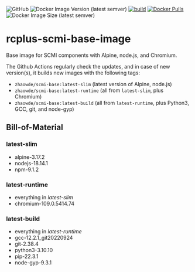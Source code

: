![GitHub](https://img.shields.io/github/license/ringier-data/rcplus-scmi-base-image)
![Docker Image Version (latest semver)](https://img.shields.io/docker/v/zhaowde/scmi-base?sort=semver)
[![build](https://github.com/ringier-data/rcplus-scmi-base-image/actions/workflows/auto-upgade.yml/badge.svg)](https://github.com/ringier-data/rcplus-scmi-base-image/actions/workflows/auto-upgade.yml)
[![Docker Pulls](https://img.shields.io/docker/pulls/zhaowde/scmi-base.svg)](https://hub.docker.com/r/zhaowde/scmi-base/)
![Docker Image Size (latest semver)](https://img.shields.io/docker/image-size/zhaowde/scmi-base?sort=semver)

# rcplus-scmi-base-image

Base image for SCMI components with Alpine, node.js, and Chromium.

The Github Actions regularly check the updates, and in case of new version(s), it builds new images with the following tags:

* `zhaowde/scmi-base:latest-slim` (latest version of Alpine, node.js)
* `zhaowde/scmi-base:latest-runtime` (all from `latest-slim`, plus Chromium)
* `zhaowde/scmi-base:latest-build` (all from `latest-runtime`, plus Python3, GCC, git, and node-gyp)

## Bill-of-Material

<!--- Do not manually modify anything below this line! --->
<!--- BOM-starts --->

### **latest-slim**

- alpine-3.17.2
- nodejs-18.14.1
- npm-9.1.2

### **latest-runtime**

- everything in _latest-slim_
- chromium-109.0.5414.74

### **latest-build**

- everything in _latest-runtime_
- gcc-12.2.1_git20220924
- git-2.38.4
- python3-3.10.10
- pip-22.3.1
- node-gyp-9.3.1
<!--- BOM-ends. Document ends here too --->
